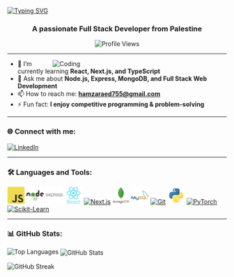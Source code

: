 [![Typing SVG](https://readme-typing-svg.demolab.com?font=Fira+Code&weight=600&size=24&pause=1000&color=3F8EFC&center=true&vCenter=true&width=500&lines=Hi+👋,+I'm+Hamza+Abo-Farah;Computer+Engineer;Full+Stack+Developer)](https://git.io/typing-svg)

<h3 align="center">A passionate Full Stack Developer from Palestine</h3>

<p align="center">
  <img src="https://komarev.com/ghpvc/?username=HamzaFarah-eng&label=Profile%20views&color=0e75b6&style=flat" alt="Profile Views" />
</p>

---

<img align="right" alt="Coding" width="400" src="https://cdn.dribbble.com/users/1162077/screenshots/3848914/programmer.gif" />

- 🌱 I’m currently learning **React, Next.js, and TypeScript**  
- 💬 Ask me about **Node.js, Express, MongoDB, and Full Stack Web Development**  
- 📫 How to reach me: **hamzaraed755@gmail.com**  
- ⚡ Fun fact: **I enjoy competitive programming & problem-solving**  

---

<h3 align="left">🌐 Connect with me:</h3>
<p align="left">
  <a href="https://www.linkedin.com/in/hamza-abo-farah-0485bb361/" target="_blank">
    <img align="center" src="https://raw.githubusercontent.com/rahuldkjain/github-profile-readme-generator/master/src/images/icons/Social/linked-in-alt.svg" alt="LinkedIn" height="30" width="40" />
  </a>
</p>

---

<h3 align="left">🛠️ Languages and Tools:</h3>
<p align="left"> 
  <a href="https://developer.mozilla.org/en-US/docs/Web/JavaScript" target="_blank"><img src="https://raw.githubusercontent.com/devicons/devicon/master/icons/javascript/javascript-original.svg" alt="JavaScript" width="40" height="40"/></a>
  <a href="https://nodejs.org" target="_blank"><img src="https://raw.githubusercontent.com/devicons/devicon/master/icons/nodejs/nodejs-original-wordmark.svg" alt="Node.js" width="40" height="40"/></a>
  <a href="https://expressjs.com" target="_blank"><img src="https://raw.githubusercontent.com/devicons/devicon/master/icons/express/express-original-wordmark.svg" alt="Express.js" width="40" height="40"/></a>
  <a href="https://reactjs.org/" target="_blank"><img src="https://raw.githubusercontent.com/devicons/devicon/master/icons/react/react-original-wordmark.svg" alt="React" width="40" height="40"/></a>
  <a href="https://nextjs.org/" target="_blank"><img src="https://cdn.worldvectorlogo.com/logos/nextjs-2.svg" alt="Next.js" width="40" height="40"/></a>
  <a href="https://www.mongodb.com/" target="_blank"><img src="https://raw.githubusercontent.com/devicons/devicon/master/icons/mongodb/mongodb-original-wordmark.svg" alt="MongoDB" width="40" height="40"/></a>
  <a href="https://www.mysql.com/" target="_blank"><img src="https://raw.githubusercontent.com/devicons/devicon/master/icons/mysql/mysql-original-wordmark.svg" alt="MySQL" width="40" height="40"/></a>
  <a href="https://git-scm.com/" target="_blank"><img src="https://www.vectorlogo.zone/logos/git-scm/git-scm-icon.svg" alt="Git" width="40" height="40"/></a>
  <a href="https://www.python.org/" target="_blank"><img src="https://raw.githubusercontent.com/devicons/devicon/master/icons/python/python-original.svg" alt="Python" width="40" height="40"/></a>
  <a href="https://pytorch.org/" target="_blank"><img src="https://www.vectorlogo.zone/logos/pytorch/pytorch-icon.svg" alt="PyTorch" width="40" height="40"/></a>
  <a href="https://scikit-learn.org/" target="_blank"><img src="https://upload.wikimedia.org/wikipedia/commons/0/05/Scikit_learn_logo_small.svg" alt="Scikit-Learn" width="40" height="40"/></a>
</p>

---

<h3 align="left">📊 GitHub Stats:</h3>
<p><img align="left" src="https://github-readme-stats.vercel.app/api/top-langs?username=HamzaFarah-eng&show_icons=true&locale=en&layout=compact" alt="Top Languages" /></p>

<p>&nbsp;<img align="center" src="https://github-readme-stats.vercel.app/api?username=HamzaFarah-eng&show_icons=true&locale=en" alt="GitHub Stats" /></p>

<p><img align="center" src="https://github-readme-streak-stats.herokuapp.com/?user=HamzaFarah-eng" alt="GitHub Streak" /></p>
